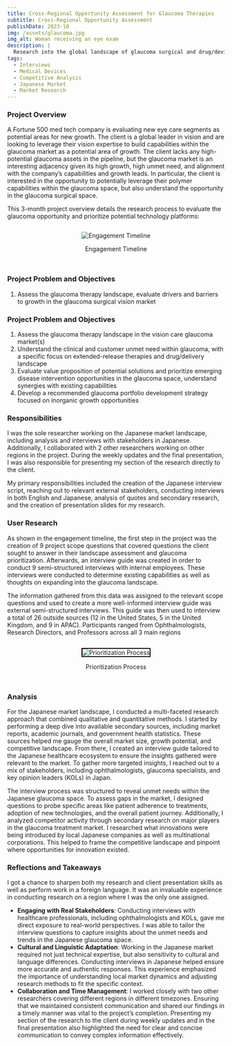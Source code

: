 ```yaml
---
title: Cross-Regional Opportunity Assessment for Glaucoma Therapies
subtitle: Cross-Regional Opportunity Assessment
publishDate: 2023-10
img: /assets/glaucoma.jpg
img_alt: Woman receiving an eye exam
description: |
  Research into the global landscape of glaucoma surgical and drug/device therapies for a Fortune 500 medtech client
tags:
  - Interviews
  - Medical Devices
  - Competitive Analysis
  - Japanese Market
  - Market Research
---
```


### Project Overview

A Fortune 500 med tech company is evaluating new eye care segments as potential areas for new growth. The client is a global leader in vision and are looking to leverage their vision expertise to build capabilities within the glaucoma market as a potential area of growth. The client lacks any high-potential glaucoma assets in the pipeline, but the glaucoma market is an interesting adjacency given its high growth, high unmet need, and alignment with the company’s capabilities and growth leads. In particular, the client is interested in the opportunity to potentially leverage their polymer capabilities within the glaucoma space, but also understand the opportunity in the glaucoma surgical space.

This 3-month project overview details the research process to evaluate the glaucoma opportunity and prioritize potential technology platforms:

<div class = "img">
	<figure>
		<img
      alt="Engagement Timeline"
      src="/assets/glaucoma-plan.png"
		/>
    <figcaption>
      <p>
        Engagement Timeline
      </p>
    </figcaption>
	</figure>
</div>

### Project Problem and Objectives

1. Assess the glaucoma therapy landscape, evaluate drivers and barriers to growth in the glaucoma surgical vision market

### Project Problem and Objectives

1. Assess the glaucoma therapy landscape in the vision care glaucoma market(s)
2. Understand the clinical and customer unmet need within glaucoma, with a specific focus on extended-release therapies and drug/delivery landscape
3. Evaluate value proposition of potential solutions and prioritize emerging disease intervention opportunities in the glaucoma space, understand synergies with existing capabilities
4. Develop a recommended glaucoma portfolio development strategy focused on inorganic growth opportunities

### Responsibilities

I was the sole researcher working on the Japanese market landscape, including analysis and interviews with stakeholders in Japanese. Additionally, I collaborated with 2 other researchers working on other regions in the project. During the weekly updates and the final presentation, I was also responsible for presenting my section of the research directly to the client.

My primary responsibilities included the creation of the Japanese interview script, reaching out to relevant external stakeholders, conducting interviews in both English and Japanese, analysis of quotes and secondary research, and the creation of presentation slides for my research.

### User Research

As shown in the engagement timeline, the first step in the project was the creation of 9 project scope questions that covered questions the client sought to answer in their landscape assessment and glaucoma prioritization. Afterwards, an interview guide was created in order to conduct 9 semi-structured interviews with internal employees. These interviews were conducted to determine existing capabilities as well as thoughts on expanding into the glaucoma landscape.

The information gathered from this data was assigned to the relevant scope questions and used to create a more well-informed interview guide was external semi-structured interviews. This guide was then used to interview a total of 26 outside sources (12 in the United States, 5 in the United Kingdom, and 9 in APAC). Participants ranged from Ophthalmologists, Research Directors, and Professors across all 3 main regions

<div class = "img">
	<figure>
		<img
      alt="Prioritization Process
"
      src="/assets/glaucoma-prioritization.png"
      style = "border: 2px solid #000000;"
		/>
    <figcaption>
      <p>
        Prioritization Process
      </p>
    </figcaption>
	</figure>
</div>

### Analysis

For the Japanese market landscape, I conducted a multi-faceted research approach that combined qualitative and quantitative methods. I started by performing a deep dive into available secondary sources, including market reports, academic journals, and government health statistics. These sources helped me gauge the overall market size, growth potential, and competitive landscape. From there, I created an interview guide tailored to the Japanese healthcare ecosystem to ensure the insights gathered were relevant to the market. To gather more targeted insights, I reached out to a mix of stakeholders, including ophthalmologists, glaucoma specialists, and key opinion leaders (KOLs) in Japan.

The interview process was structured to reveal unmet needs within the Japanese glaucoma space. To assess gaps in the market, I designed questions to probe specific areas like patient adherence to treatments, adoption of new technologies, and the overall patient journey. Additionally, I analyzed competitor activity through secondary research on major players in the glaucoma treatment market. I researched what innovations were being introduced by local Japanese companies as well as multinational corporations. This helped to frame the competitive landscape and pinpoint where opportunities for innovation existed.

### Reflections and Takeaways

I got a chance to sharpen both my research and client presentation skills as well as perform work in a foreign language. It was an invaluable experience in conducting research on a region where I was the only one assigned.

- **Engaging with Real Stakeholders**: Conducting interviews with healthcare professionals, including ophthalmologists and KOLs, gave me direct exposure to real-world perspectives. I was able to tailor the interview questions to capture insights about the unmet needs and trends in the Japanese glaucoma space.
- **Cultural and Linguistic Adaptation**: Working in the Japanese market required not just technical expertise, but also sensitivity to cultural and language differences. Conducting interviews in Japanese helped ensure more accurate and authentic responses. This experience emphasized the importance of understanding local market dynamics and adjusting research methods to fit the specific context.
- **Collaboration and Time Management**: I worked closely with two other researchers covering different regions in different timezones. Ensuring that we maintained consistent communication and shared our findings in a timely manner was vital to the project’s completion. Presenting my section of the research to the client during weekly updates and in the final presentation also highlighted the need for clear and concise communication to convey complex information effectively.

<style>
    .img {
    display: flex;
    justify-content: center;
    }

  	.img figcaption{
		font-size: var(--text-md);
		text-align: center;
	}
  </style>
